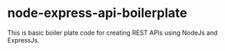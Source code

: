 # node-express-api-boilerplate

This is basic boiler plate code for creating REST APIs using NodeJs and ExpressJs.

